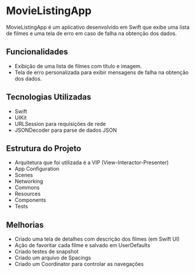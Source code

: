 # MovieListingApp 

MovieListingApp é um aplicativo desenvolvido em Swift que exibe uma lista de filmes e uma tela de erro em caso de falha na obtenção dos dados.

## Funcionalidades 

- Exibição de uma lista de filmes com título e imagem. 
- Tela de erro personalizada para exibir mensagens de falha na obtenção dos dados. 

## Tecnologias Utilizadas 

- Swift 
- UIKit 
- URLSession para requisições de rede 
- JSONDecoder para parse de dados JSON 

## Estrutura do Projeto 

- Arquitetura que foi utilizada é a VIP (View-Interactor-Presenter)
- App Configuration
- Scenes
- Networking
- Commons
- Resources
- Components
- Tests

## Melhorias

- Criado uma tela de detalhes com descrição dos filmes (em Swift UI)
- Ação de favoritar cada filme e salvado em UserDefaults
- Criado testes de snapshot
- Criado um arquivo de Spacings
- Criado um Coordinator para controlar as navegações